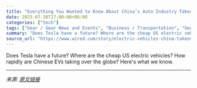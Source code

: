 ```yaml
---
title: "Everything You Wanted to Know About China’s Auto Industry Takeover"
date: 2025-07-30T17:00:00+08:00
categories: ["tech"]
tags: ["Gear / Gear News and Events", "Business / Transportation", "Gear", "Gear / Trends", "EVs and Hybrids", "Electric Vehicles", "cars", "China", "automobiles", "manufacturing", "Q&A"]
summary: "Does Tesla have a future? Where are the cheap US electric vehicles? How rapidly are Chinese EVs taking over the globe? Here's what we know."
source_url: "https://www.wired.com/story/electric-vehicles-china-takeover/"
---
```


Does Tesla have a future? Where are the cheap US electric vehicles? How rapidly are Chinese EVs taking over the globe? Here's what we know.

---

*来源: [原文链接](https://www.wired.com/story/electric-vehicles-china-takeover/)*
